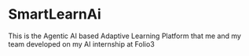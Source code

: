 # SmartLearnAi
This is the Agentic AI based Adaptive Learning Platform that me and my team developed on my AI internship at Folio3
